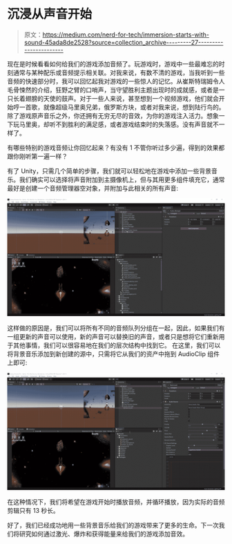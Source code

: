 # 沉浸从声音开始

> 原文：<https://medium.com/nerd-for-tech/immersion-starts-with-sound-45ada8de2528?source=collection_archive---------27----------------------->

现在是时候看看如何给我们的游戏添加音频了。玩游戏时，游戏中一些最难忘的时刻通常与某种配乐或音频提示相关联。对我来说，有数不清的游戏，当我听到一些音频的快速部分时，我可以回忆起我对游戏的一些惊人的记忆。从崔斯特瑞姆令人毛骨悚然的介绍，狂野之臂的口哨声，当守望胜利主题出现时的成就感，或者是一只长着翅膀的天使的鼓声。对于一些人来说，甚至想到一个视频游戏，他们就会开始哼一首歌，就像超级马里奥兄弟，俄罗斯方块，或者对我来说，想到陆行鸟的。除了游戏原声音乐之外，你还拥有无穷无尽的音效，为你的游戏注入活力。想象一下玩马里奥，却听不到胜利的满足感，或者游戏结束时的失落感。没有声音就不一样了。

有哪些特别的游戏音频让你回忆起来？有没有 1 不管你听过多少遍，得到的效果都跟你刚听第一遍一样？

有了 Unity，只需几个简单的步骤，我们就可以轻松地在游戏中添加一些背景音乐。我们确实可以选择将声音附加到主摄像机上，但与其用更多组件填充它，通常最好是创建一个音频管理器空对象，并附加与此相关的所有声音:

![](img/24be3217727262366de60acde666d428.png)

这样做的原因是，我们可以将所有不同的音频队列分组在一起，因此，如果我们有一组更新的声音可以使用，新的声音可以替换旧的声音，或者只是想将它们重新用于其他事情，我们可以很容易地在我们的层次结构中找到它。
在这里，我们可以将背景音乐添加到新创建的源中，只需将它从我们的资产中拖到 AudioClip 组件上即可:

![](img/4d4a253d9f17ef0cf082d229767ccf36.png)

在这种情况下，我们将希望在游戏开始时播放音频，并循环播放，因为实际的音频剪辑只有 13 秒长。

好了，我们已经成功地用一些背景音乐给我们的游戏带来了更多的生命。下一次我们将研究如何通过激光、爆炸和获得能量来给我们的游戏添加音效。